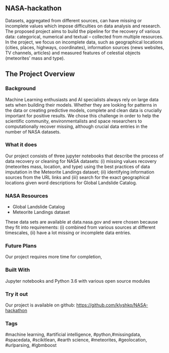 ## NASA-hackathon

Datasets, aggregated from different sources, can have missing or incomplete values which impose difficulties on data analysis and research. The proposed project aims to build the pipeline for the recovery of various data: categorical, numerical and textual – collected from multiple resources. In the project, we focus on incomplete data, such as geographical locations (cities, places, highways, coordinates), information sources (news websites, TV channels, articles) and measured features of celestial objects (meteorites’ mass and type).

## The Project Overview 

### Background 
Machine Learning enthusiasts and AI specialists always rely on large data sets when building their models. Whether they are looking for patterns in the data or creating predictive models, complete and clean data is crucially important for positive results. We chose this challenge in order to help the scientific community, environmentalists and space researchers to computationally recover missing, although crucial data entries in the number of NASA datasets. 

### What it does 
Our project consists of three jupyter notebooks that describe the process of data recovery or cleaning for NASA datasets: (i) missing values recovery (meteorites mass, location, and type) using the best practices of data imputation in the Meteorite Landings dataset; (ii) identifying information sources from the URL links and (iii) search for the exact geographical locations given word descriptions for Global Landslide Catalog.

### NASA Resources 

- Global Landslide Catalog
- Meteorite Landings dataset

These data sets are available at data.nasa.gov and were chosen because they fit into requirements: (i) combined from various sources at different timescales, (ii) have a lot missing or incomplete data entries.

### Future Plans 
Our project requires more time for completion, 

### Built With 
Jupyter notebooks and Python 3.6 with various open source modules

### Try it out 
Our project is available on github: https://github.com/klyshko/NASA-hackathon

### Tags 
#machine learning, #artificial intelligence, #python,#missingdata, #spacedata, #scikitlean, #earth science, #meteorites, #geolocation, #urlparsing, #lgbmboost 

